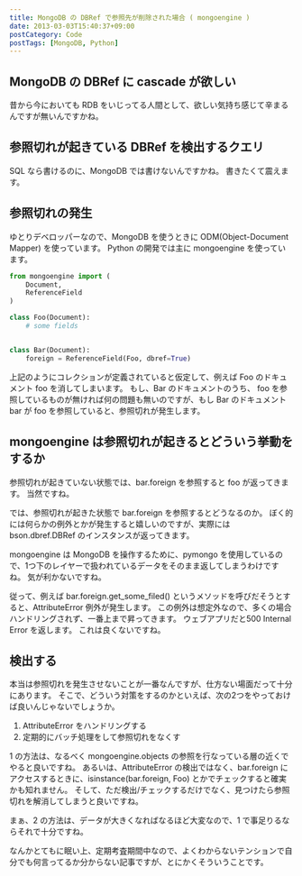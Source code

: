 ```yaml
---
title: MongoDB の DBRef で参照先が削除された場合 ( mongoengine )
date: 2013-03-03T15:40:37+09:00
postCategory: Code
postTags: [MongoDB, Python]
---
```


## MongoDB の DBRef に cascade が欲しい

昔から今においても RDB をいじってる人間として、欲しい気持ち感じて辛まるんですが無いんですかね。

## 参照切れが起きている DBRef を検出するクエリ

SQL なら書けるのに、MongoDB では書けないんですかね。
書きたくて震えます。

## 参照切れの発生

ゆとりデベロッパーなので、MongoDB を使うときに ODM(Object-Document Mapper) を使っています。
Python の開発では主に mongoengine を使っています。

```python
from mongoengine import (
    Document,
    ReferenceField
)

class Foo(Document):
    # some fields


class Bar(Document):
    foreign = ReferenceField(Foo, dbref=True)
```

上記のようにコレクションが定義されていると仮定して、例えば Foo のドキュメント foo を消してしまいます。
もし、Bar のドキュメントのうち、 foo を参照しているものが無ければ何の問題も無いのですが、もし Bar のドキュメント bar が foo を参照していると、参照切れが発生します。

## mongoengine は参照切れが起きるとどういう挙動をするか

参照切れが起きていない状態では、bar.foreign を参照すると foo が返ってきます。
当然ですね。

では、参照切れが起きた状態で bar.foreign を参照するとどうなるのか。
ぼく的には何らかの例外とかが発生すると嬉しいのですが、実際には bson.dbref.DBRef のインスタンスが返ってきます。

mongoengine は MongoDB を操作するために、pymongo を使用しているので、1つ下のレイヤーで扱われているデータをそのまま返してしまうわけですね。
気が利かないですね。

従って、例えば bar.foreign.get_some_filed() というメソッドを呼びだそうとすると、AttributeError 例外が発生します。
この例外は想定外なので、多くの場合ハンドリングされず、一番上まで昇ってきます。
ウェブアプリだと500 Internal Error を返します。
これは良くないですね。

## 検出する

本当は参照切れを発生させないことが一番なんですが、仕方ない場面だって十分にあります。
そこで、どういう対策をするのかといえば、次の2つをやっておけば良いんじゃないでしょうか。

1. AttributeError をハンドリングする
2. 定期的にバッチ処理をして参照切れをなくす

1 の方法は、なるべく mongoengine.objects の参照を行なっている層の近くでやると良いですね。
あるいは、AttributeError の検出ではなく、bar.foreign にアクセスするときに、isinstance(bar.foreign, Foo) とかでチェックすると確実かも知れません。
そして、ただ検出/チェックするだけでなく、見つけたら参照切れを解消してしまうと良いですね。

まぁ、2 の方法は、データが大きくなればなるほど大変なので、1 で事足りるならそれで十分ですね。

なんかとてもに眠い上、定期考査期間中なので、よくわからないテンションで自分でも何言ってるか分からない記事ですが、とにかくそういうことです。
